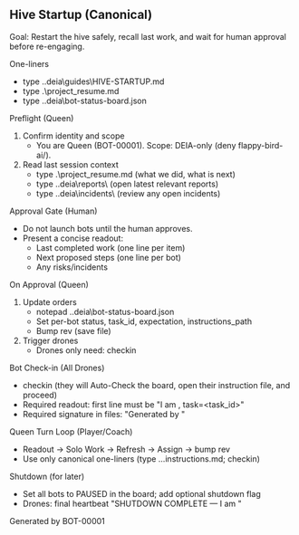 ﻿## Hive Startup (Canonical)

Goal: Restart the hive safely, recall last work, and wait for human approval before re-engaging.

One-liners
- type .\.deia\guides\HIVE-STARTUP.md
- type .\project_resume.md
- type .\.deia\bot-status-board.json

Preflight (Queen)
1) Confirm identity and scope
   - You are Queen (BOT-00001). Scope: DEIA-only (deny flappy-bird-ai/).
2) Read last session context
   - type .\project_resume.md (what we did, what is next)
   - type .\.deia\reports\ (open latest relevant reports)
   - type .\.deia\incidents\ (review any open incidents)

Approval Gate (Human)
- Do not launch bots until the human approves.
- Present a concise readout:
  - Last completed work (one line per item)
  - Next proposed steps (one line per bot)
  - Any risks/incidents

On Approval (Queen)
1) Update orders
   - notepad .\.deia\bot-status-board.json
   - Set per-bot status, task_id, expectation, instructions_path
   - Bump rev (save file)
2) Trigger drones
   - Drones only need: checkin

Bot Check-in (All Drones)
- checkin (they will Auto-Check the board, open their instruction file, and proceed)
- Required readout: first line must be "I am <BOT-ID>, task=<task_id>"
- Required signature in files: "Generated by <BOT-ID>"

Queen Turn Loop (Player/Coach)
- Readout -> Solo Work -> Refresh -> Assign -> bump rev
- Use only canonical one-liners (type …instructions.md; checkin)

Shutdown (for later)
- Set all bots to PAUSED in the board; add optional shutdown flag
- Drones: final heartbeat "SHUTDOWN COMPLETE — I am <BOT-ID>"

Generated by BOT-00001
